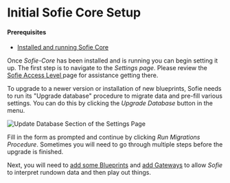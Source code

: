 # Initial Sofie Core Setup

#### Prerequisites

* [Installed and running Sofie Core](installing-sofie-server-core.md)

Once _Sofie-Core_ has been installed and is running you can begin setting it up. The first step is to navigate to the _Settings page_. Please review the [Sofie Access Level ](../../features-and-configuration/sofie-navigation.md)page for assistance getting there.

To upgrade to a newer version or installation of new blueprints, Sofie needs to run its "Upgrade database" procedure to migrate data and pre-fill various settings. You can do this by clicking the _Upgrade Database_ button in the menu. 

![Update Database Section of the Settings Page](/gitbook/assets/settings-page-full-update-db.jpg)

Fill in the form as prompted and continue by clicking _Run Migrations Procedure_. Sometimes you will need to go through multiple steps before the upgrade is finished.

Next, you will need to [add some Blueprints](installing-blueprints.md) and [add Gateways](installing-a-gateway/README) to allow _Sofie_ to interpret rundown data and then play out things.


